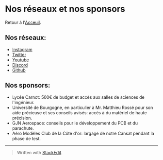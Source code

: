 # Nos réseaux et nos sponsors

Retour à l'[Acceuil](https://lc-sat.github.io/doc/index).

## Nos réseaux:

- [Instagram](https://www.instagram.com/lc_sat/)
- [Twitter](https://twitter.com/lc_sat)
- [Youtube](https://www.youtube.com/channel/UCol3odMUuW2hn6GGNrv9VLA?view_as=subscriber)
- [Discord](https://discord.gg/FHndV7aAyy)
- [Github](https://github.com/LC-Sat/)

## Nos sponsors:

- Lycée Carnot: 500€ de budget et accès aux salles de sciences de l'ingénieur.
- Université de Bourgogne, en particulier à Mr. Matthieu Rossé pour son aide précieuse et ses conseils avisés: accès à du matériel de haute précision.
- GJN Aerospace: conseils pour le développement du PCB et du parachute.
- Aéro Modèles Club de la Côte d'or: largage de notre Cansat pendant la phase de test.


---
> Written with [StackEdit](https://stackedit.io/).
